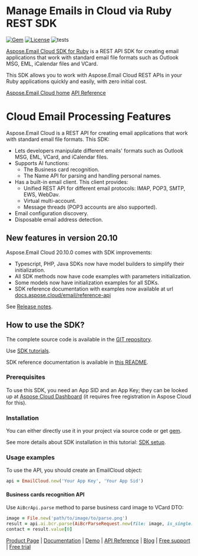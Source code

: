 # Manage Emails in Cloud via Ruby REST SDK
[![Gem](https://img.shields.io/gem/v/aspose_email_cloud)](https://rubygems.org/gems/aspose_email_cloud) [![License](https://img.shields.io/github/license/aspose-email-cloud/aspose-email-cloud-ruby)](https://rubygems.org/gems/aspose_email_cloud) ![tests](https://github.com/aspose-email-cloud/aspose-email-cloud-ruby/workflows/tests/badge.svg)

[Aspose.Email Cloud SDK for Ruby](https://products.aspose.cloud/email/ruby) is a REST API SDK for creating email applications that work with standard email file formats such as Outlook MSG, EML, iCalendar files and VCard.

This SDK allows you to work with Aspose.Email Cloud REST APIs in your Ruby applications quickly and easily, with zero initial cost.

[Aspose.Email Cloud home](https://products.aspose.cloud/email/family)
[API Reference](https://apireference.aspose.cloud/email/)

# Cloud Email Processing Features
Aspose.Email Cloud is a REST API for creating email applications that work with standard email file formats. This SDK:
- Lets developers manipulate different emails' formats such as Outlook MSG, EML, VCard, and iCalendar files.
- Supports AI functions:
    - The Business card recognition.
    - The Name API for parsing and handling personal names.
- Has a built-in email client. This client provides:
    - Unified REST API for different email protocols: IMAP, POP3, SMTP, EWS, WebDav.
    - Virtual multi-account.
    - Message threads (POP3 accounts are also supported).
- Email configuration discovery.
- Disposable email address detection.

## New features in version 20.10

Aspose.Email Cloud 20.10.0 comes with SDK improvements:

- Typescript, PHP, Java SDKs now have model builders to simplify their initialization.
- All SDK methods now have code examples with parameters initialization.
- Some models now have initialization examples for all SDKs.
- SDK reference documentation with examples now available at url [docs.aspose.cloud/email/reference-api](https://docs.aspose.cloud/email/reference-api/) 

See [Release notes](https://docs.aspose.cloud/email/aspose-email-cloud-20-10-release-notes/).

## How to use the SDK?
The complete source code is available in the [GIT repository](https://github.com/aspose-email-cloud/aspose-email-cloud-ruby/tree/master/lib/aspose-email-cloud).

Use [SDK tutorials](https://docs.aspose.cloud/email/sdk-tutorials/).

SDK reference documentation is available in [this README](https://github.com/aspose-email-cloud/aspose-email-cloud-ruby/blob/master/docs/README.md).

### Prerequisites

To use this SDK, you need an App SID and an App Key; they can be looked up at [Aspose Cloud Dashboard](https://dashboard.aspose.cloud/#/apps) (it requires free registration in Aspose Cloud for this).

### Installation
You can either directly use it in your project via source code or get [gem](https://rubygems.org/gems/aspose_email_cloud).

See more details about SDK installation in this tutorial: [SDK setup](https://docs.aspose.cloud/email/sdk-setup/).

### Usage examples
To use the API, you should create an EmailCloud object:
```ruby
api = EmailCloud.new('Your App Key', 'Your App Sid')
```

#### Business cards recognition API
Use `AiBcrApi.parse` method to parse business card image to VCard DTO:
```ruby
image = File.new('path/to/image/to/parse.png')
result = api.ai.bcr.parse(AiBcrParseRequest.new(file: image, is_single: true))
contact = result.value[0]
```

[Product Page](https://products.aspose.cloud/email/ruby) | [Documentation](https://docs.aspose.cloud/email/) | [Demo](https://products.aspose.app/email/family) | [API Reference](https://apireference.aspose.cloud/email/) | [Blog](https://blog.aspose.cloud/category/email/) | [Free support](https://forum.aspose.cloud/c/email) | [Free trial](https://dashboard.aspose.cloud/#/apps)